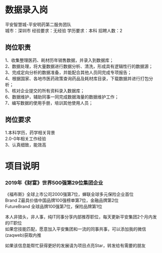 # 数据录入岗
平安智慧城-平安明药第二服务团队  
城市：深圳市 经验要求：无经验 学历要求：本科  招聘人数：2

## 岗位职责
1、收集整理医药、耗材历年销售数据，并录入到数据库；   
2、数据处理，将大量数据进行数据分析、清洗，形成具有逻辑性行的数据源；   
3、完成定向分析的数据准备，并能配合其他人员同完成专项报告；   
4、根据国家、各地市医药政策查询药品及耗材库目录，下载数据并进行打包分析；   
5、核对企业提交的所有资料录入数据库；   
6、数据维护，辅助同事一同完成数据海量的数据维护工作；   
7、编写数据的使用手册，培训其他使用人员；

## 岗位要求
1.本科学历，药学相关背景   
2.0-0年相关工作经验   
3、认真细致，能效高

# 项目说明

### 2019年《财富》世界500强第29位集团企业
《福布斯》全球上市公司2000强第7位，蝉联全球多元保险企业首位  
Brand Z最具价值中国品牌100强榜单第7位，金融品牌第2位  
FutureBrand 全球品牌100强第7位，保险品牌第1位

本人非猎头，非人事，纯IT同事分享内部推荐职位，每天更新平安集团2个月内发的IT职位  
如果您技能匹配，愿意加入平安集团和一流的同事共事，可以添加我的微信(zaqweb)获取内推 

如果该信息能帮忙获得更好的发展请为项目点亮Star，转发给有需要的朋友




